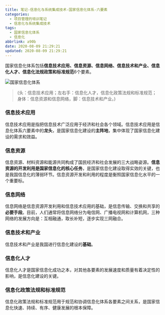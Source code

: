 ```yaml
---
title: 笔记-信息化与系统集成技术-国家信息化体系-六要素
categories:
  - 项目管理的培训笔记
  - 信息化与系统集成技术
tags:
  - 国家信息化体系
  - 信息化
abbrlink: a90b
date: 2020-08-09 21:29:21
updated: 2020-08-09 21:29:21
---
```


国家信息化体系包括**信息技术应用、信息资源、信息网络、信息技术和产业、信息化人才、信息化法规政策和标准规范**6个要素。

![国家信息化体系](https://i.loli.net/2020/08/10/XnIxhUAeJuSy3ps.png)

> (头：信息技术应用；左右手：信息化人才，信息化政策法规和标准规范；身体：信息资源和信息网络，脚：信息技术和产业。)

<!-- more -->

### 信息技术应用

信息技术应用是指把信息技术广泛应用于经济和社会各个领域。信息技术应用是信息化体系六要素中的**龙头**，是国家信息化建设的**主阵地**，集中体现了国家信息化建设的需求和效益。

### 信息资源

信息资源、材料资源和能源共同构成了国民经济和社会发展的三大战略姿源。**信息资源的开发利用是国家信息化的核心任务**，是国家信息化建设取得实效的关键，也是我国信息化的薄弱环节。信息资源开发和利用的程度是衡照国家信息化水平的一个重要标。

### 信息网络

信息网络是信息资源开发利用和信息技术应用的基础，是信息传输、交换和共享的**必要手段**。目前，人们通常将信息网络分为电信网、广播电视网和计算机网，三种网络的发展方向是：互相融通，取长补短，逐步实现三网融合。

### 信息技术和产业

信息技术和产业是我国进行信息化建设的**基础**。

### 信息化人才

信息化人才是国家信息化成功之本，对其他各要素的发展速度和质量有着决定性的影响，是信息化建设的关键。

### 信息化政策法规和标准规范

信息化政策法规和标准规范用于规范和协调信息化体系各要素之间关系，是国家信息化快速、持续、有序、健康发展的根本保障。
